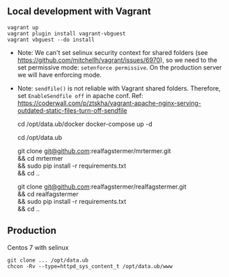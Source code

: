 

## Local development with Vagrant

	vagrant up
	vagrant plugin install vagrant-vbguest
	vagrant vbguest --do install


* Note: We can't set selinux security context for shared folders (see https://github.com/mitchellh/vagrant/issues/6970), so we need to the set permissive mode: `setenforce permissive`. On the production server
we will have enforcing mode.

* Note: `sendfile()` is not reliable with Vagrant shared folders. Therefore, set `EnableSendfile off` in apache conf. Ref: https://coderwall.com/p/ztskha/vagrant-apache-nginx-serving-outdated-static-files-turn-off-sendfile

	cd /opt/data.ub/docker
	docker-compose up -d

	cd /opt/data.ub

	git clone git@github.com:realfagstermer/mrtermer.git \
		&& cd mrtermer \
		&& sudo pip install -r requirements.txt \
		&& cd ..

	git clone git@github.com:realfagstermer/realfagstermer.git \
		&& cd realfagstermer \
		&& sudo pip install -r requirements.txt \
		&& cd ..

## Production

Centos 7 with selinux

    git clone ... /opt/data.ub
    chcon -Rv --type=httpd_sys_content_t /opt/data.ub/www
